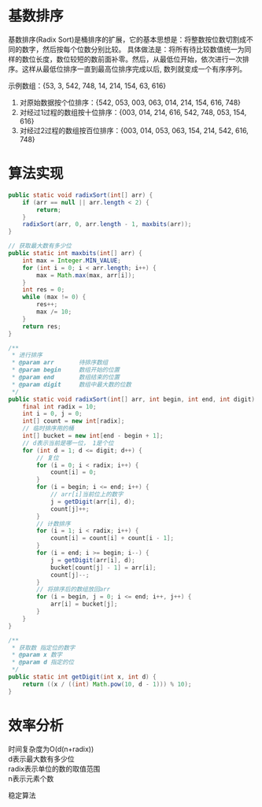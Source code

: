 # 基数排序  
基数排序(Radix Sort)是桶排序的扩展，它的基本思想是：将整数按位数切割成不同的数字，然后按每个位数分别比较。
具体做法是：将所有待比较数值统一为同样的数位长度，数位较短的数前面补零。然后，从最低位开始，依次进行一次排序。这样从最低位排序一直到最高位排序完成以后, 数列就变成一个有序序列。 

示例数组：{53, 3, 542, 748, 14, 214, 154, 63, 616}  

1. 对原始数据按个位排序：{542, 053, 003, 063, 014, 214, 154, 616, 748}  
2. 对经过1过程的数组按十位排序：{003, 014, 214, 616, 542, 748, 053, 154, 616} 
3. 对经过2过程的数组按百位排序：{003, 014, 053, 063, 154, 214, 542, 616, 748}


# 算法实现  
```java
public static void radixSort(int[] arr) {
    if (arr == null || arr.length < 2) {
        return;
    }
    radixSort(arr, 0, arr.length - 1, maxbits(arr));
}

// 获取最大数有多少位
public static int maxbits(int[] arr) {
    int max = Integer.MIN_VALUE;
    for (int i = 0; i < arr.length; i++) {
        max = Math.max(max, arr[i]);
    }
    int res = 0;
    while (max != 0) {
        res++;
        max /= 10;
    }
    return res;
}

/**
 * 进行排序 
 * @param arr       待排序数组
 * @param begin     数组开始的位置
 * @param end       数组结束的位置
 * @param digit     数组中最大数的位数
 */
public static void radixSort(int[] arr, int begin, int end, int digit) {
    final int radix = 10;
    int i = 0, j = 0;
    int[] count = new int[radix];
    // 临时排序用的桶
    int[] bucket = new int[end - begin + 1];
    // d表示当前是哪一位， 1是个位 
    for (int d = 1; d <= digit; d++) {
        // 复位
        for (i = 0; i < radix; i++) {
            count[i] = 0;
        }
        for (i = begin; i <= end; i++) {
            // arr[i]当前位上的数字
            j = getDigit(arr[i], d);
            count[j]++;
        }
        // 计数排序
        for (i = 1; i < radix; i++) {
            count[i] = count[i] + count[i - 1];
        }
        for (i = end; i >= begin; i--) {
            j = getDigit(arr[i], d);
            bucket[count[j] - 1] = arr[i];
            count[j]--;
        }
        // 将排序后的数组放回arr
        for (i = begin, j = 0; i <= end; i++, j++) {
            arr[i] = bucket[j];
        }
    }
}

/**
 * 获取数 指定位的数字
 * @param x 数字
 * @param d 指定的位
 */
public static int getDigit(int x, int d) {
    return ((x / ((int) Math.pow(10, d - 1))) % 10);
}

```


# 效率分析
时间复杂度为O(d(n+radix))  
d表示最大数有多少位  
radix表示单位的数的取值范围  
n表示元素个数 



稳定算法